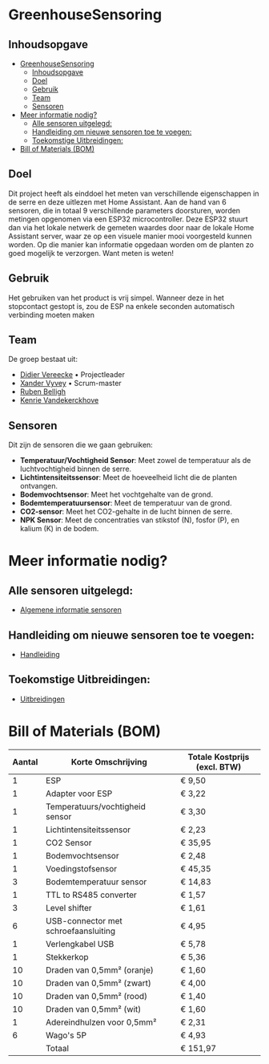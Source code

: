 # GreenhouseSensoring

## Inhoudsopgave

- [GreenhouseSensoring](#greenhousesensoring)
  - [Inhoudsopgave](#inhoudsopgave)
  - [Doel](#doel)
  - [Gebruik](#gebruik)
  - [Team](#team)
  - [Sensoren](#sensoren)
- [Meer informatie nodig?](#meer-informatie-nodig)
  - [Alle sensoren uitgelegd:](#alle-sensoren-uitgelegd)
  - [Handleiding om nieuwe sensoren toe te voegen:](#handleiding-om-nieuwe-sensoren-toe-te-voegen)
  - [Toekomstige Uitbreidingen:](#toekomstige-uitbreidingen)
- [Bill of Materials (BOM)](#bill-of-materials-bom)

## Doel
Dit project heeft als einddoel het meten van verschillende eigenschappen in de serre en deze uitlezen met Home Assistant. Aan de hand van 6 sensoren, die in totaal 9 verschillende parameters doorsturen, worden metingen opgenomen via een ESP32 microcontroller. Deze ESP32 stuurt dan via het lokale netwerk de gemeten waardes door naar de lokale Home Assistant server, waar ze op een visuele manier mooi voorgesteld kunnen worden. Op die manier kan informatie opgedaan worden om de planten zo goed mogelijk te verzorgen. Want meten is weten!

## Gebruik
Het gebruiken van het product is vrij simpel. Wanneer deze in het stopcontact gestopt is, zou de ESP na enkele seconden automatisch verbinding moeten maken


## Team
De groep bestaat uit:  
- [Didier Vereecke](https://github.com/MrI2C) • Projectleader
- [Xander Vyvey](https://github.com/vyx04) • Scrum-master
- [Ruben Belligh](https://github.com/RubenBelligh)    
- [Kenrie Vandekerckhove](https://github.com/Kenrie19)  

## Sensoren
Dit zijn de sensoren die we gaan gebruiken:
- **Temperatuur/Vochtigheid Sensor**: Meet zowel de temperatuur als de luchtvochtigheid binnen de serre.
- **Lichtintensiteitssensor**: Meet de hoeveelheid licht die de planten ontvangen.
- **Bodemvochtsensor**: Meet het vochtgehalte van de grond.
- **Bodemtemperatuursensor**: Meet de temperatuur van de grond.
- **CO2-sensor**: Meet het CO2-gehalte in de lucht binnen de serre.
- **NPK Sensor**: Meet de concentraties van stikstof (N), fosfor (P), en kalium (K) in de bodem.

# Meer informatie nodig?
## Alle sensoren uitgelegd:
  - [Algemene informatie sensoren](./Documentatie/Algemene%20info%20componenten/README.md)

## Handleiding om nieuwe sensoren toe te voegen:
  - [Handleiding](./Documentatie/handleiding.md)

## Toekomstige Uitbreidingen:
  - [Uitbreidingen](./Documentatie/Mogelijke_uitbreiding.md)

# Bill of Materials (BOM)


| **Aantal** | **Korte Omschrijving**                       | **Totale Kostprijs (excl. BTW)** |
|------------|----------------------------------------------|----------------------------------|
| 1          | ESP                                          | € 9,50                           |
| 1          | Adapter voor ESP                             | € 3,22                           |
| 1          | Temperatuurs/vochtigheid sensor              | € 3,30                           |
| 1          | Lichtintensiteitssensor                      | € 2,23                           |
| 1          | CO2 Sensor                                   | € 35,95                          |
| 1          | Bodemvochtsensor                             | € 2,48                           |
| 1          | Voedingstofsensor                            | € 45,35                          |
| 3          | Bodemtemperatuur sensor                      | € 14,83                          |
| 1          | TTL to RS485 converter                       | € 1,57                           |
| 3          | Level shifter                                | € 1,61                           |
| 6          | USB-connector met schroefaansluiting         | € 4,95                           |
| 1          | Verlengkabel USB                             | € 5,78                           |
| 1          | Stekkerkop                                   | € 5,36                           |
| 10         | Draden van 0,5mm² (oranje)                   | € 1,60                           |
| 10         | Draden van 0,5mm² (zwart)                    | € 4,00                           |
| 10         | Draden van 0,5mm² (rood)                     | € 1,40                           |
| 10         | Draden van 0,5mm² (wit)                      | € 1,60                           |
| 1          | Adereindhulzen voor 0,5mm²                   | € 2,31                           |
| 6          | Wago's 5P                                    | € 4,93                           |
|            |Totaal                                        | € 151,97                         |
